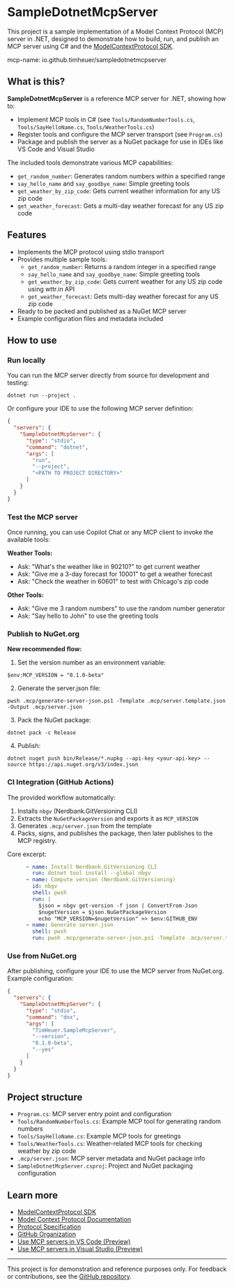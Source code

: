 
# SampleDotnetMcpServer

This project is a sample implementation of a Model Context Protocol (MCP) server in .NET, designed to demonstrate how to build, run, and publish an MCP server using C# and the [ModelContextProtocol SDK](https://www.nuget.org/packages/ModelContextProtocol).

mcp-name: io.github.timheuer/sampledotnetmcpserver

## What is this?


**SampleDotnetMcpServer** is a reference MCP server for .NET, showing how to:

- Implement MCP tools in C# (see `Tools/RandomNumberTools.cs`, `Tools/SayHelloName.cs`, `Tools/WeatherTools.cs`)
- Register tools and configure the MCP server transport (see `Program.cs`)
- Package and publish the server as a NuGet package for use in IDEs like VS Code and Visual Studio

The included tools demonstrate various MCP capabilities:
- `get_random_number`: Generates random numbers within a specified range
- `say_hello_name` and `say_goodbye_name`: Simple greeting tools
- `get_weather_by_zip_code`: Gets current weather information for any US zip code
- `get_weather_forecast`: Gets a multi-day weather forecast for any US zip code

## Features

- Implements the MCP protocol using stdio transport
- Provides multiple sample tools:
  - `get_random_number`: Returns a random integer in a specified range
  - `say_hello_name` and `say_goodbye_name`: Simple greeting tools
  - `get_weather_by_zip_code`: Gets current weather for any US zip code using wttr.in API
  - `get_weather_forecast`: Gets multi-day weather forecast for any US zip code
- Ready to be packed and published as a NuGet MCP server
- Example configuration files and metadata included

## How to use

### Run locally

You can run the MCP server directly from source for development and testing:

```shell
dotnet run --project .
```

Or configure your IDE to use the following MCP server definition:

```json
{
  "servers": {
    "SampleDotnetMcpServer": {
      "type": "stdio",
      "command": "dotnet",
      "args": [
        "run",
        "--project",
        "<PATH TO PROJECT DIRECTORY>"
      ]
    }
  }
}
```

### Test the MCP server

Once running, you can use Copilot Chat or any MCP client to invoke the available tools:

**Weather Tools:**
- Ask: "What's the weather like in 90210?" to get current weather
- Ask: "Give me a 3-day forecast for 10001" to get a weather forecast
- Ask: "Check the weather in 60601" to test with Chicago's zip code

**Other Tools:**
- Ask: "Give me 3 random numbers" to use the random number generator
- Ask: "Say hello to John" to use the greeting tools


### Publish to NuGet.org

**New recommended flow:**

1. Set the version number as an environment variable:

  ```pwsh
  $env:MCP_VERSION = "0.1.0-beta"
  ```

2. Generate the server.json file:

  ```pwsh
  pwsh .mcp/generate-server-json.ps1 -Template .mcp/server.template.json -Output .mcp/server.json
  ```

3. Pack the NuGet package:

  ```pwsh
  dotnet pack -c Release
  ```

4. Publish:

  ```pwsh
  dotnet nuget push bin/Release/*.nupkg --api-key <your-api-key> --source https://api.nuget.org/v3/index.json
  ```

### CI Integration (GitHub Actions)

The provided workflow automatically:
1. Installs `nbgv` (Nerdbank.GitVersioning CLI)
2. Extracts the `NuGetPackageVersion` and exports it as `MCP_VERSION`
3. Generates `.mcp/server.json` from the template
4. Packs, signs, and publishes the package, then later publishes to the MCP registry.

Core excerpt:

```yaml
      - name: Install Nerdbank.GitVersioning CLI
        run: dotnet tool install --global nbgv
      - name: Compute version (Nerdbank.GitVersioning)
        id: nbgv
        shell: pwsh
        run: |
          $json = nbgv get-version -f json | ConvertFrom-Json
          $nugetVersion = $json.NuGetPackageVersion
          echo "MCP_VERSION=$nugetVersion" >> $env:GITHUB_ENV
      - name: Generate server.json
        shell: pwsh
        run: pwsh .mcp/generate-server-json.ps1 -Template .mcp/server.template.json -Output .mcp/server.json -Version $env:MCP_VERSION
```

### Use from NuGet.org

After publishing, configure your IDE to use the MCP server from NuGet.org. Example configuration:

```json
{
  "servers": {
    "SampleDotnetMcpServer": {
      "type": "stdio",
      "command": "dnx",
      "args": [
        "TimHeuer.SampleMcpServer",
        "--version",
        "0.1.0-beta",
        "--yes"
      ]
    }
  }
}
```

## Project structure

- `Program.cs`: MCP server entry point and configuration
- `Tools/RandomNumberTools.cs`: Example MCP tool for generating random numbers
- `Tools/SayHelloName.cs`: Example MCP tools for greetings
- `Tools/WeatherTools.cs`: Weather-related MCP tools for checking weather by zip code
- `.mcp/server.json`: MCP server metadata and NuGet package info
- `SampleDotnetMcpServer.csproj`: Project and NuGet packaging configuration

## Learn more

- [ModelContextProtocol SDK](https://www.nuget.org/packages/ModelContextProtocol)
- [Model Context Protocol Documentation](https://modelcontextprotocol.io/)
- [Protocol Specification](https://spec.modelcontextprotocol.io/)
- [GitHub Organization](https://github.com/modelcontextprotocol)
- [Use MCP servers in VS Code (Preview)](https://code.visualstudio.com/docs/copilot/chat/mcp-servers)
- [Use MCP servers in Visual Studio (Preview)](https://learn.microsoft.com/visualstudio/ide/mcp-servers)

---

This project is for demonstration and reference purposes only. For feedback or contributions, see the [GitHub repository](https://github.com/timheuer/sampledotnetmcpserver).
